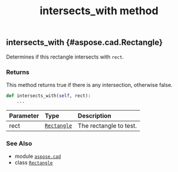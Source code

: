 ﻿---
title: intersects_with method
second_title: Aspose.CAD for Python via .NET API References
description: 
type: docs
weight: 80
url: /python-net/aspose.cad/rectangle/intersects_with/
is_root: false
---

## intersects_with {#aspose.cad.Rectangle}

Determines if this rectangle intersects with `rect`.


### Returns 


This method returns true if there is any intersection, otherwise false.


```python
def intersects_with(self, rect):
    ...
```


| Parameter | Type | Description |
| :- | :- | :- |
| rect | [`Rectangle`](/cad/python-net/aspose.cad/rectangle) | The rectangle to test. |



### See Also
* module [`aspose.cad`](../../)
* class [`Rectangle`](/cad/python-net/aspose.cad/rectangle)
